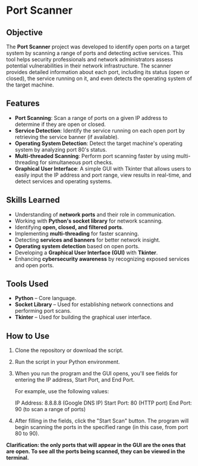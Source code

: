 # Port Scanner

## Objective  
The **Port Scanner** project was developed to identify open ports on a target system by scanning a range of ports and detecting active services. This tool helps security professionals and network administrators assess potential vulnerabilities in their network infrastructure. The scanner provides detailed information about each port, including its status (open or closed), the service running on it, and even detects the operating system of the target machine.

## Features
- **Port Scanning**: Scan a range of ports on a given IP address to determine if they are open or closed.
- **Service Detection**: Identify the service running on each open port by retrieving the service banner (if available).
- **Operating System Detection**: Detect the target machine's operating system by analyzing port 80's status.
- **Multi-threaded Scanning**: Perform port scanning faster by using multi-threading for simultaneous port checks.
- **Graphical User Interface**: A simple GUI with Tkinter that allows users to easily input the IP address and port range, view results in real-time, and detect services and operating systems.

## Skills Learned  
- Understanding of **network ports** and their role in communication.  
- Working with **Python's socket library** for network scanning.  
- Identifying **open, closed, and filtered ports**.  
- Implementing **multi-threading** for faster scanning.  
- Detecting **services and banners** for better network insight.
- **Operating system detection** based on open ports.
- Developing a **Graphical User Interface (GUI)** with **Tkinter**.
- Enhancing **cybersecurity awareness** by recognizing exposed services and open ports.

## Tools Used  
- **Python** – Core language.  
- **Socket Library** – Used for establishing network connections and performing port scans.  
- **Tkinter** – Used for building the graphical user interface.

## How to Use  

1. Clone the repository or download the script.

2. Run the script in your Python environment.

3. When you run the program and the GUI opens, you'll see fields for entering the IP address, Start Port, and End Port.

    For example, use the following values:
    
    IP Address: 8.8.8.8 (Google DNS IP)
    Start Port: 80 (HTTP port)
    End Port: 90 (to scan a range of ports)

4. After filling in the fields, click the "Start Scan" button. The program will begin scanning the ports in the specified range (in this case, from port 80 to 90).

**Clarification: the only ports that will appear in the GUI are the ones that are open. To see all the ports being scanned, they can be viewed in the terminal.**
